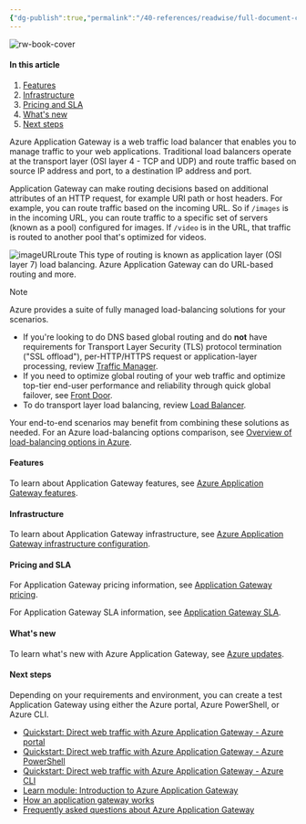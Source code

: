```yaml
---
{"dg-publish":true,"permalink":"/40-references/readwise/full-document-contents/what-is-azure-application-gateway/","tags":["rw/articles"]}
---
```


![rw-book-cover](https://readwise-assets.s3.amazonaws.com/media/uploaded_book_covers/profile_921743/logo-ms-social_ZAtUwg7.png)

#### In this article

1. [Features](https://learn.microsoft.com/en-us/azure/application-gateway/overview#features)
2. [Infrastructure](https://learn.microsoft.com/en-us/azure/application-gateway/overview#infrastructure)
3. [Pricing and SLA](https://learn.microsoft.com/en-us/azure/application-gateway/overview#pricing-and-sla)
4. [What's new](https://learn.microsoft.com/en-us/azure/application-gateway/overview#whats-new)
5. [Next steps](https://learn.microsoft.com/en-us/azure/application-gateway/overview#next-steps)

Azure Application Gateway is a web traffic load balancer that enables you to manage traffic to your web applications. Traditional load balancers operate at the transport layer (OSI layer 4 - TCP and UDP) and route traffic based on source IP address and port, to a destination IP address and port.

Application Gateway can make routing decisions based on additional attributes of an HTTP request, for example URI path or host headers. For example, you can route traffic based on the incoming URL. So if `/images` is in the incoming URL, you can route traffic to a specific set of servers (known as a pool) configured for images. If `/video` is in the URL, that traffic is routed to another pool that's optimized for videos.

![imageURLroute](https://learn.microsoft.com/en-us/azure/application-gateway/media/application-gateway-url-route-overview/figure1-720.png)
This type of routing is known as application layer (OSI layer 7) load balancing. Azure Application Gateway can do URL-based routing and more.

Note

Azure provides a suite of fully managed load-balancing solutions for your scenarios.

* If you're looking to do DNS based global routing and do **not** have requirements for Transport Layer Security (TLS) protocol termination ("SSL offload"), per-HTTP/HTTPS request or application-layer processing, review [Traffic Manager](https://learn.microsoft.com/en-us/azure/traffic-manager/traffic-manager-overview).
* If you need to optimize global routing of your web traffic and optimize top-tier end-user performance and reliability through quick global failover, see [Front Door](https://learn.microsoft.com/en-us/azure/frontdoor/front-door-overview).
* To do transport layer load balancing, review [Load Balancer](https://learn.microsoft.com/en-us/azure/load-balancer/load-balancer-overview).

Your end-to-end scenarios may benefit from combining these solutions as needed. For an Azure load-balancing options comparison, see [Overview of load-balancing options in Azure](https://learn.microsoft.com/en-us/azure/architecture/guide/technology-choices/load-balancing-overview).

#### Features

To learn about Application Gateway features, see [Azure Application Gateway features](https://learn.microsoft.com/en-us/azure/application-gateway/features).

#### Infrastructure

To learn about Application Gateway infrastructure, see [Azure Application Gateway infrastructure configuration](https://learn.microsoft.com/en-us/azure/application-gateway/configuration-infrastructure).

#### Pricing and SLA

For Application Gateway pricing information, see [Application Gateway pricing](https://azure.microsoft.com/pricing/details/application-gateway/).

For Application Gateway SLA information, see [Application Gateway SLA](https://azure.microsoft.com/support/legal/sla/application-gateway/v1_2/).

#### What's new

To learn what's new with Azure Application Gateway, see [Azure updates](https://azure.microsoft.com/updates/?category=networking&query=Application%20Gateway).

#### Next steps

Depending on your requirements and environment, you can create a test Application Gateway using either the Azure portal, Azure PowerShell, or Azure CLI.

* [Quickstart: Direct web traffic with Azure Application Gateway - Azure portal](https://learn.microsoft.com/en-us/azure/application-gateway/quick-create-portal)
* [Quickstart: Direct web traffic with Azure Application Gateway - Azure PowerShell](https://learn.microsoft.com/en-us/azure/application-gateway/quick-create-powershell)
* [Quickstart: Direct web traffic with Azure Application Gateway - Azure CLI](https://learn.microsoft.com/en-us/azure/application-gateway/quick-create-cli)
* [Learn module: Introduction to Azure Application Gateway](https://learn.microsoft.com/en-us/training/modules/intro-to-azure-application-gateway)
* [How an application gateway works](https://learn.microsoft.com/en-us/azure/application-gateway/how-application-gateway-works)
* [Frequently asked questions about Azure Application Gateway](https://learn.microsoft.com/en-us/azure/application-gateway/application-gateway-faq)
